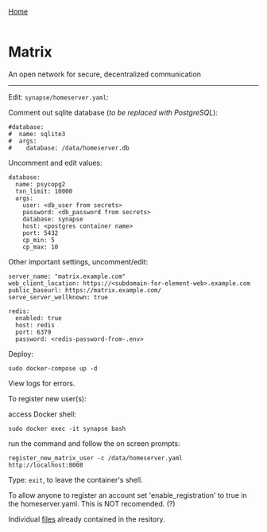 <p align="left">
  <a href="https://github.com/vdarkobar/Home-Cloud#self-hosted-cloud">Home</a>
  <br><br>
</p> 
  
# Matrix
An open network for secure, decentralized communication
  
---
  
Edit: `synapse/homeserver.yaml`:
  
Comment out sqlite database (*to be replaced with PostgreSQL*):
```
#database:
#  name: sqlite3
#  args:
#    database: /data/homeserver.db
```
  
Uncomment and edit values: 
```
database:
  name: psycopg2
  txn_limit: 10000
  args:
    user: <db_user from secrets>
    password: <db_password from secrets>
    database: synapse
    host: <postgres container name>
    port: 5432
    cp_min: 5
    cp_max: 10
```
  
Other important settings, uncomment/edit:
```
server_name: "matrix.example.com"
web_client_location: https://<subdomain-for-element-web>.example.com
public_baseurl: https://matrix.example.com/
serve_server_wellknown: true

redis:
  enabled: true
  host: redis
  port: 6379
  password: <redis-password-from-.env>
```
  
Deploy:
```
sudo docker-compose up -d
```

View logs for errors.

To register new user(s):
  
access Docker shell:
```
sudo docker exec -it synapse bash
```
  
run the command and follow the on screen prompts:
```
register_new_matrix_user -c /data/homeserver.yaml http://localhost:8008
```
  
Type: `exit`, to leave the container's shell.
  
To allow anyone to register an account set 'enable_registration' to true in the homeserver.yaml.
This is NOT recomended. (?)
  
Individual <a href="https://github.com/vdarkobar/Home-Cloud/blob/main/shared/Matrix.md">files</a> already contained in the resitory.


